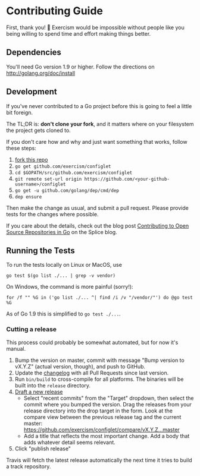 # Contributing Guide

First, thank you! :tada:
Exercism would be impossible without people like you being willing to spend time
and effort making things better.

## Dependencies

You'll need Go version 1.9 or higher. Follow the directions on
http://golang.org/doc/install

## Development

If you've never contributed to a Go project before this is going to feel a
little bit foreign.

The TL;DR is: **don't clone your fork**, and it matters where on your filesystem
the project gets cloned to.

If you don't care how and why and just want something that works, follow these
steps:

1. [fork this repo][fork]
1. `go get github.com/exercism/configlet`
1. `cd $GOPATH/src/github.com/exercism/configlet`
1. `git remote set-url origin https://github.com/<your-github-username>/configlet`
1. `go get -u github.com/golang/dep/cmd/dep`
1. `dep ensure`

Then make the change as usual, and submit a pull request. Please provide tests
for the changes where possible.

If you care about the details, check out the blog post [Contributing to Open
Source Repositories in Go][contrib-blog] on the Splice blog.

## Running the Tests

To run the tests locally on Linux or MacOS, use

```
go test $(go list ./... | grep -v vendor)
```

On Windows, the command is more painful (sorry!):

```
for /f "" %G in ('go list ./... ^| find /i /v "/vendor/"') do @go test %G
```

As of Go 1.9 this is simplified to `go test ./...`.

### Cutting a release

This process could probably be somewhat automated, but for now it's manual.

1. Bump the version on master, commit with message "Bump version to vX.Y.Z"
   (actual version, though), and push to GitHub.
1. Update the [changelog](/CHANGELOG.md) with all Pull Requests since last
   version.
1. Run `bin/build` to cross-compile for all platforms. The binaries will be
   built into the `release` directory.
1. [Draft a new release][new-release]
   * Select "recent commits" from the "Target" dropdown, then select the commit
     where you bumped the version.  Drag the releases from your release
     directory into the drop target in the form.  Look at the compare view
     between the previous release tag and the current master:
    https://github.com/exercism/configlet/compare/vX.Y.Z...master
   * Add a title that reflects the most important change.  Add a body that adds
     whatever detail seems relevant.
1. Click "publish release"

Travis will fetch the latest release automatically the next time it tries to
build a track repository.

[fork]: https://github.com/exercism/configlet/fork
[contrib-blog]: https://splice.com/blog/contributing-open-source-git-repositories-go/
[new-release]: https://github.com/exercism/configlet/releases/new
